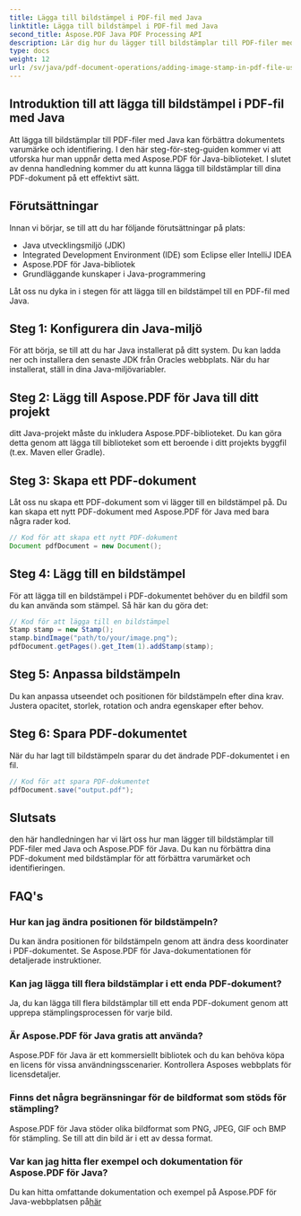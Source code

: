 ```yaml
---
title: Lägga till bildstämpel i PDF-fil med Java
linktitle: Lägga till bildstämpel i PDF-fil med Java
second_title: Aspose.PDF Java PDF Processing API
description: Lär dig hur du lägger till bildstämplar till PDF-filer med Java med denna omfattande Aspose.PDF för Java-handledning.
type: docs
weight: 12
url: /sv/java/pdf-document-operations/adding-image-stamp-in-pdf-file-using-java/
---
```


## Introduktion till att lägga till bildstämpel i PDF-fil med Java

Att lägga till bildstämplar till PDF-filer med Java kan förbättra dokumentets varumärke och identifiering. I den här steg-för-steg-guiden kommer vi att utforska hur man uppnår detta med Aspose.PDF för Java-biblioteket. I slutet av denna handledning kommer du att kunna lägga till bildstämplar till dina PDF-dokument på ett effektivt sätt.

## Förutsättningar

Innan vi börjar, se till att du har följande förutsättningar på plats:

- Java utvecklingsmiljö (JDK)
- Integrated Development Environment (IDE) som Eclipse eller IntelliJ IDEA
- Aspose.PDF för Java-bibliotek
- Grundläggande kunskaper i Java-programmering

Låt oss nu dyka in i stegen för att lägga till en bildstämpel till en PDF-fil med Java.

## Steg 1: Konfigurera din Java-miljö

För att börja, se till att du har Java installerat på ditt system. Du kan ladda ner och installera den senaste JDK från Oracles webbplats. När du har installerat, ställ in dina Java-miljövariabler.

## Steg 2: Lägg till Aspose.PDF för Java till ditt projekt

ditt Java-projekt måste du inkludera Aspose.PDF-biblioteket. Du kan göra detta genom att lägga till biblioteket som ett beroende i ditt projekts byggfil (t.ex. Maven eller Gradle).

## Steg 3: Skapa ett PDF-dokument

Låt oss nu skapa ett PDF-dokument som vi lägger till en bildstämpel på. Du kan skapa ett nytt PDF-dokument med Aspose.PDF för Java med bara några rader kod.

```java
// Kod för att skapa ett nytt PDF-dokument
Document pdfDocument = new Document();
```

## Steg 4: Lägg till en bildstämpel

För att lägga till en bildstämpel i PDF-dokumentet behöver du en bildfil som du kan använda som stämpel. Så här kan du göra det:

```java
// Kod för att lägga till en bildstämpel
Stamp stamp = new Stamp();
stamp.bindImage("path/to/your/image.png");
pdfDocument.getPages().get_Item(1).addStamp(stamp);
```

## Steg 5: Anpassa bildstämpeln

Du kan anpassa utseendet och positionen för bildstämpeln efter dina krav. Justera opacitet, storlek, rotation och andra egenskaper efter behov.

## Steg 6: Spara PDF-dokumentet

När du har lagt till bildstämpeln sparar du det ändrade PDF-dokumentet i en fil.

```java
// Kod för att spara PDF-dokumentet
pdfDocument.save("output.pdf");
```

## Slutsats

den här handledningen har vi lärt oss hur man lägger till bildstämplar till PDF-filer med Java och Aspose.PDF för Java. Du kan nu förbättra dina PDF-dokument med bildstämplar för att förbättra varumärket och identifieringen.

## FAQ's

### Hur kan jag ändra positionen för bildstämpeln?

Du kan ändra positionen för bildstämpeln genom att ändra dess koordinater i PDF-dokumentet. Se Aspose.PDF för Java-dokumentationen för detaljerade instruktioner.

### Kan jag lägga till flera bildstämplar i ett enda PDF-dokument?

Ja, du kan lägga till flera bildstämplar till ett enda PDF-dokument genom att upprepa stämplingsprocessen för varje bild.

### Är Aspose.PDF för Java gratis att använda?

Aspose.PDF för Java är ett kommersiellt bibliotek och du kan behöva köpa en licens för vissa användningsscenarier. Kontrollera Asposes webbplats för licensdetaljer.

### Finns det några begränsningar för de bildformat som stöds för stämpling?

Aspose.PDF för Java stöder olika bildformat som PNG, JPEG, GIF och BMP för stämpling. Se till att din bild är i ett av dessa format.

### Var kan jag hitta fler exempel och dokumentation för Aspose.PDF för Java?

Du kan hitta omfattande dokumentation och exempel på Aspose.PDF för Java-webbplatsen på[här](https://reference.aspose.com/pdf/java/.)